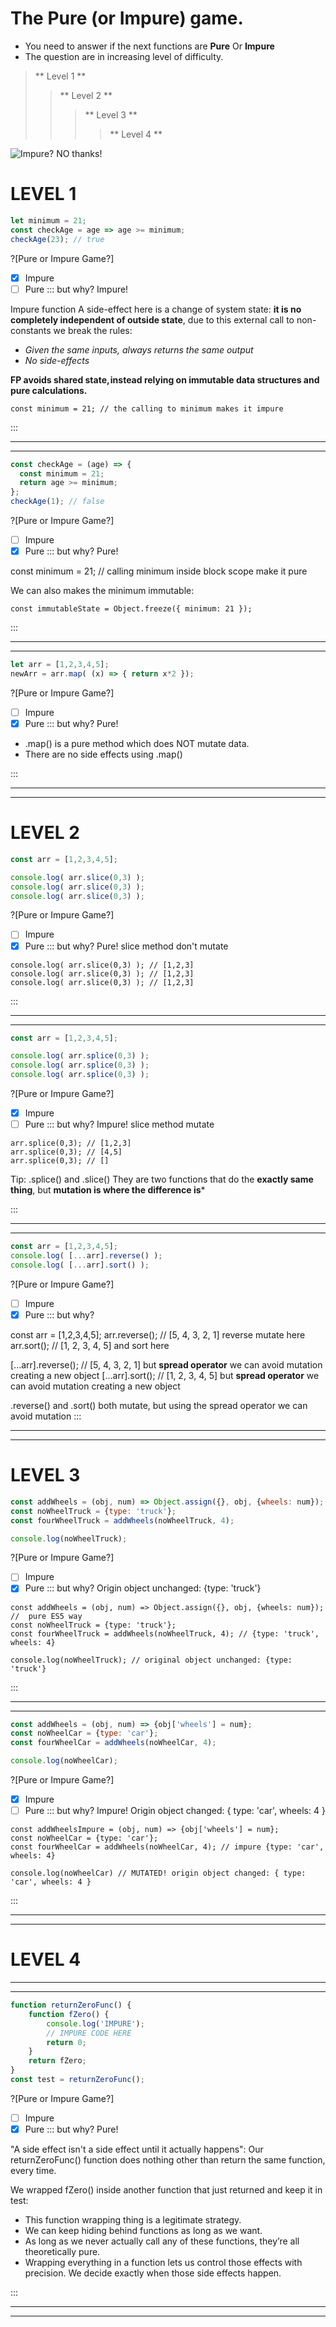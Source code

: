 # The Pure (or Impure) game.


* You need to answer if the next functions are **Pure** Or **Impure**
* The question are in increasing level of difficulty. 

> ** Level 1 **
>> ** Level 2 ** 
>>> ** Level 3 **
>>>> ** Level 4 ** 


![Impure? NO thanks!](https://raw.githubusercontent.com/leolanese/FP/master/joke.jpg)


# **LEVEL 1**

```javascript runnable
let minimum = 21;
const checkAge = age => age >= minimum;
checkAge(23); // true
```
?[Pure or Impure Game?]
-[x] Impure
-[ ] Pure
::: but why?
Impure!

Impure function A side-effect here is a change of system state: **it is no completely independent of outside state**, due to this external call to non-constants we break the rules:
- _Given the same inputs, always returns the same output_ 
- _No side-effects_
 
**FP avoids shared state, instead relying on immutable data structures and pure calculations.**

```
const minimum = 21; // the calling to minimum makes it impure  
```

:::

***
***

```javascript runnable
const checkAge = (age) => {
  const minimum = 21; 
  return age >= minimum;
};
checkAge(1); // false 
```
?[Pure or Impure Game?]
-[ ] Impure
-[x] Pure
::: but why?
Pure!

const minimum = 21; // calling minimum inside block scope make it pure

We can also makes the minimum immutable: 

```
const immutableState = Object.freeze({ minimum: 21 });
```

:::

***
***

```javascript runnable
let arr = [1,2,3,4,5];
newArr = arr.map( (x) => { return x*2 }); 
```
?[Pure or Impure Game?]
-[ ] Impure
-[x] Pure
::: but why?
Pure!

- .map() is a pure method which does NOT mutate data. 
- There are no side effects using .map()

:::

***
***

# **LEVEL 2**

```javascript runnable
const arr = [1,2,3,4,5];

console.log( arr.slice(0,3) );
console.log( arr.slice(0,3) );
console.log( arr.slice(0,3) );
```
?[Pure or Impure Game?]
-[ ] Impure
-[x] Pure
::: but why?
Pure! 
slice method don't mutate

```
console.log( arr.slice(0,3) ); // [1,2,3]
console.log( arr.slice(0,3) ); // [1,2,3]
console.log( arr.slice(0,3) ); // [1,2,3]
```

:::

***
***

```javascript runnable
const arr = [1,2,3,4,5];

console.log( arr.splice(0,3) );
console.log( arr.splice(0,3) );
console.log( arr.splice(0,3) );
```
?[Pure or Impure Game?]
-[x] Impure
-[ ] Pure
::: but why?
Impure! 
slice method mutate

```
arr.splice(0,3); // [1,2,3]
arr.splice(0,3); // [4,5]
arr.splice(0,3); // []
```

Tip:
.splice() and .slice() 
They are two functions that do the **exactly same thing**, but **mutation is where the difference is***

:::

***
***

```javascript runnable
const arr = [1,2,3,4,5];
console.log( [...arr].reverse() );
console.log( [...arr].sort() );

```
?[Pure or Impure Game?]
-[ ] Impure
-[x] Pure
::: but why?

const arr = [1,2,3,4,5];
arr.reverse(); // [5, 4, 3, 2, 1] reverse mutate here
arr.sort();    // [1, 2, 3, 4, 5] and sort here

[...arr].reverse(); // [5, 4, 3, 2, 1] but **spread operator** we can avoid mutation creating a new object
[...arr].sort(); // [1, 2, 3, 4, 5] but **spread operator** we can avoid mutation creating a new object

.reverse() and .sort() both mutate, but using the spread operator we can avoid mutation
:::

***
***

# **LEVEL 3**

```javascript runnable
const addWheels = (obj, num) => Object.assign({}, obj, {wheels: num});
const noWheelTruck = {type: 'truck'};
const fourWheelTruck = addWheels(noWheelTruck, 4);

console.log(noWheelTruck);
```
?[Pure or Impure Game?]
-[ ] Impure
-[x] Pure
::: but why?
Origin object unchanged: {type: 'truck'} 

```
const addWheels = (obj, num) => Object.assign({}, obj, {wheels: num}); //  pure ES5 way
const noWheelTruck = {type: 'truck'};
const fourWheelTruck = addWheels(noWheelTruck, 4); // {type: 'truck', wheels: 4}

console.log(noWheelTruck); // original object unchanged: {type: 'truck'} 
```

:::

***
***

```javascript
const addWheels = (obj, num) => {obj['wheels'] = num};
const noWheelCar = {type: 'car'};
const fourWheelCar = addWheels(noWheelCar, 4);

console.log(noWheelCar);
```
?[Pure or Impure Game?]
-[X] Impure
-[ ] Pure
::: but why?
Impure!
Origin object changed: { type: 'car', wheels: 4 }

```
const addWheelsImpure = (obj, num) => {obj['wheels'] = num};
const noWheelCar = {type: 'car'};
const fourWheelCar = addWheels(noWheelCar, 4); // impure {type: 'car', wheels: 4}

console.log(noWheelCar) // MUTATED! origin object changed: { type: 'car', wheels: 4 }
```

:::

***
***

# **LEVEL 4**

***
***

```javascript
function returnZeroFunc() {
    function fZero() {
        console.log('IMPURE');
        // IMPURE CODE HERE
        return 0;
    }
    return fZero;
}
const test = returnZeroFunc();
```
?[Pure or Impure Game?]
-[ ] Impure
-[x] Pure
::: but why?
Pure!

"A side effect isn't a side effect until it actually happens":
Our returnZeroFunc() function does nothing other than return the same function, every time.
 
We wrapped fZero() inside another function that just returned and keep it in test:
- This function wrapping thing is a legitimate strategy. 
- We can keep hiding behind functions as long as we want. 
- As long as we never actually call any of these functions, they’re all theoretically pure. 
- Wrapping everything in a function lets us control those effects with precision. We decide exactly when those side effects happen. 

:::

***
***

